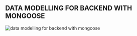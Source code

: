 ## DATA MODELLING FOR BACKEND WITH MONGOOSE
![data modelling for backend with mongoose](https://github.com/user-attachments/assets/1b62bb58-a844-4be3-916d-62ef9c8f0936)
